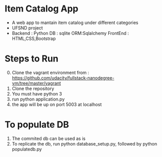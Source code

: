 # Item Catalog App

* A web app to mantain item catalog under different categories
* UFSND project
* Backend : Python DB : sqlite ORM:Sqlalchemy FrontEnd : HTML,CSS,Bootstrap

# Steps to Run 
0. Clone the vagrant environment from : https://github.com/udacity/fullstack-nanodegree-vm/tree/master/vagrant
1. Clone the repository
2. You must have python 3
3. run python application.py
4. the app will be up on port 5003 at localhost

# To populate DB

1. The commited db can be used as is
2. To replicate the db, run python database_setup.py, followed by python populatedb.py

